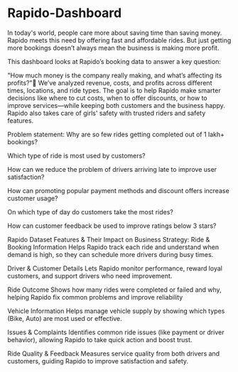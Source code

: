 # Rapido-Dashboard
In today's world, people care more about saving time than saving money. Rapido meets this need by offering fast and affordable rides. But just getting more bookings doesn’t always mean the business is making more profit.

This dashboard looks at Rapido’s booking data to answer a key question:

"How much money is the company really making, and what’s affecting its profits?"
We’ve analyzed revenue, costs, and profits across different times, locations, and ride types. The goal is to help Rapido make smarter decisions like where to cut costs, when to offer discounts, or how to improve services—while keeping both customers and the business happy. 
Rapido also takes care of girls' safety with trusted riders and safety features.

Problem statement:
Why are so few rides getting completed out of 1 lakh+ bookings?

Which type of ride is most used by customers?

How can we reduce the problem of drivers arriving late to improve user satisfaction?

How can promoting popular payment methods and discount offers increase customer usage?

On which type of day do customers take the most rides?

How can customer feedback be used to improve ratings below 3 stars?

Rapido Dataset Features & Their Impact on Business Strategy:
Ride & Booking Information
Helps Rapido track each ride and understand when demand is high, so they can schedule more drivers during busy times.

Driver & Customer Details
Lets Rapido monitor performance, reward loyal customers, and support drivers who need improvement.

Ride Outcome
Shows how many rides were completed or failed and why, helping Rapido fix common problems and improve reliability

Vehicle Information
Helps manage vehicle supply by showing which types (Bike, Auto) are most used or effective.

Issues & Complaints
Identifies common ride issues (like payment or driver behavior), allowing Rapido to take quick action and boost trust.

Ride Quality & Feedback
Measures service quality from both drivers and customers, guiding Rapido to improve satisfaction and safety.









